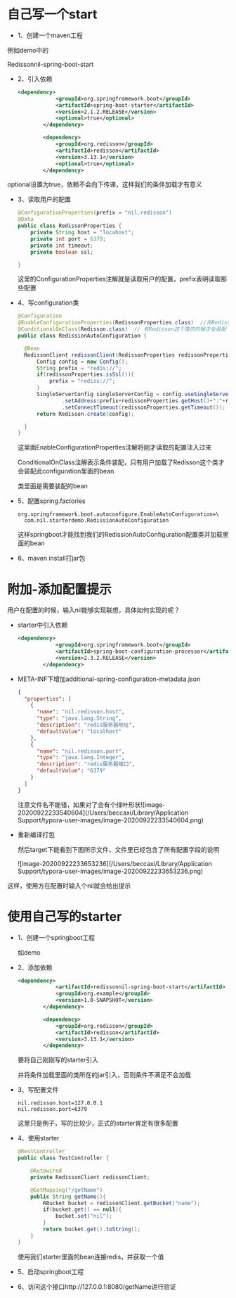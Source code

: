 # 自己写一个start

- 1、创建一个maven工程

例如demo中的

Redissonnil-spring-boot-start

- 2、引入依赖

  ```xml
  <dependency>
              <groupId>org.springframework.boot</groupId>
              <artifactId>spring-boot-starter</artifactId>
              <version>2.1.2.RELEASE</version>
              <optional>true</optional>
          </dependency>
  
          <dependency>
              <groupId>org.redisson</groupId>
              <artifactId>redisson</artifactId>
              <version>3.13.1</version>
              <optional>true</optional>
          </dependency>
  ```

optional设置为true，依赖不会向下传递，这样我们的条件加载才有意义

- 3、读取用户的配置

  ```java
  @ConfigurationProperties(prefix = "nil.redisson")
  @Data
  public class RedissonProperties {
      private String host = "locahost";
      private int port = 6379;
      private int timeout;
      private boolean ssl;
  
  }
  ```

  这里的ConfigurationProperties注解就是读取用户的配置，prefix表明读取那些配置

- 4、写configuration类

  ```java
  @Configuration
  @EnableConfigurationProperties(RedissonProperties.class)  //将RedissonProperties引入
  @ConditionalOnClass(Redisson.class)  // 有Redisson这个类的时候才会装配
  public class RedissionAutoConfiguration {
  
  	@Bean
  	RedissonClient redissonClient(RedissonProperties redissonProperties){
  		Config config = new Config();
  		String prefix = "redis://";
  		if(redissonProperties.isSsl()){
  			prefix = "rediss://";
  		}
  		SingleServerConfig singleServerConfig = config.useSingleServer()
  				.setAddress(prefix+redissonProperties.getHost()+":"+redissonProperties.getPort())
  				.setConnectTimeout(redissonProperties.getTimeout());
  		return Redisson.create(config);
  
  	}
  }
  ```

  这里面EnableConfigurationProperties注解将刚才读取的配置注入过来

  ConditionalOnClass注解表示条件装配，只有用户加载了Redisson这个类才会装配此configuration里面的bean

  类里面是需要装配的bean

- 5、配置spring.factories

  ```properties
  org.springframework.boot.autoconfigure.EnableAutoConfiguration=\
    com.nil.starterdemo.RedissionAutoConfiguration
  ```

  这样springboot才能找到我们的RedissionAutoConfiguration配置类并加载里面的bean

- 6、maven install打jar包



# 附加-添加配置提示

用户在配置的时候，输入nil能够实现联想，具体如何实现的呢？

- starter中引入依赖

  ```xml
  <dependency>
              <groupId>org.springframework.boot</groupId>
              <artifactId>spring-boot-configuration-processor</artifactId>
              <version>2.3.2.RELEASE</version>
          </dependency>
  ```

  

- META-INF下增加additional-spring-configuration-metadata.json

  ```json
  {
    "properties": [
      {
        "name": "nil.redisson.host",
        "type": "java.lang.String",
        "description": "redis服务器地址",
        "defaultValue": "localhost"
      },
      {
        "name": "nil.redisson.port",
        "type": "java.lang.Integer",
        "description": "redis服务器端口",
        "defaultValue": "6379"
      }
    ]
  }
  ```

  注意文件名不能错，如果对了会有个绿叶形状![image-20200922233540604](/Users/beccaxi/Library/Application Support/typora-user-images/image-20200922233540604.png)

  

- 重新编译打包

  然后target下能看到下图所示文件，文件里已经包含了所有配置字段的说明

  ![image-20200922233653236](/Users/beccaxi/Library/Application Support/typora-user-images/image-20200922233653236.png)

这样，使用方在配置时输入个nil就会给出提示



# 使用自己写的starter

- 1、创建一个springboot工程

  如demo

- 2、添加依赖

  ```xml
  <dependency>
              <artifactId>redissonnil-spring-boot-start</artifactId>
              <groupId>org.example</groupId>
              <version>1.0-SNAPSHOT</version>
          </dependency>
  
          <dependency>
              <groupId>org.redisson</groupId>
              <artifactId>redisson</artifactId>
              <version>3.13.1</version>
          </dependency>
  ```

  要将自己刚刚写的starter引入

  并将条件加载里面的类所在的jar引入，否则条件不满足不会加载

- 3、写配置文件

  ```properties
  nil.redisson.host=127.0.0.1
  nil.redisson.port=6379
  ```

  这里只是例子，写的比较少，正式的starter肯定有很多配置

- 4、使用starter

  ```java
  @RestController
  public class TestController {
  
      @Autowired
      private RedissonClient redissonClient;
  
      @GetMapping("/getName")
      public String getName(){
          RBucket bucket = redissonClient.getBucket("name");
          if(bucket.get() == null){
              bucket.set("nil");
          }
          return bucket.get().toString();
      }
  }
  ```

  使用我们starter里面的bean连接redis，并获取一个值

- 5、启动springboot工程

- 6、访问这个接口http://127.0.0.1:8080/getName进行验证

  

